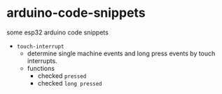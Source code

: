 # arduino-code-snippets
some esp32 arduino code snippets

- `touch-interrupt`
  - determine single machine events and long press events by touch interrupts.
  - functions
    - checked `pressed`
    - checked `long pressed`
